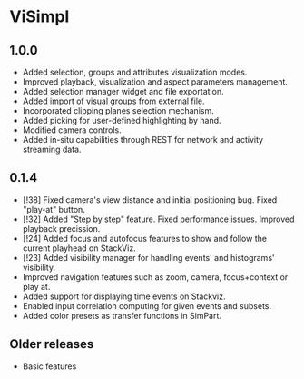 # ViSimpl

## 1.0.0

* Added selection, groups and attributes visualization modes.
* Improved playback, visualization and aspect parameters management.
* Added selection manager widget and file exportation.
* Added import of visual groups from external file.
* Incorporated clipping planes selection mechanism.
* Added picking for user-defined highlighting by hand.
* Modified camera controls.
* Added in-situ capabilities through REST for network and activity streaming data.

## 0.1.4

* [!38] Fixed camera's view distance and initial positioning bug. Fixed "play-at" button.
* [!32] Added "Step by step" feature. Fixed performance issues. Improved playback precission.
* [!24] Added focus and autofocus features to show and follow the current playhead on StackViz.
* [!23] Added visibility manager for handling events' and histograms' visibility.
* Improved navigation features such as zoom, camera, focus+context or play at.
* Added support for displaying time events on Stackviz.
* Enabled input correlation computing for given events and subsets.
* Added color presets as transfer functions in SimPart.

## Older releases
* Basic features
